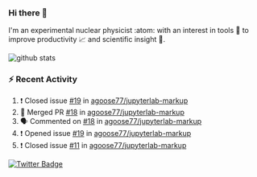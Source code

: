 ### Hi there 👋 

I'm an experimental nuclear physicist :atom: with an interest in tools :wrench: to improve productivity :chart_with_upwards_trend: and scientific insight :telescope:.

![github stats](https://github-readme-stats.vercel.app/api?username=agoose77&show_icons=true&hide_rank=true&hide_title=true&bg_color=30,e76445,904e95&text_color=efe3ec&icon_color=efe3ec)
<!--
**agoose77/agoose77** is a ✨ _special_ ✨ repository because its `README.md` (this file) appears on your GitHub profile.

Here are some ideas to get you started:

- 🔭 I’m currently working on ...
- 🌱 I’m currently learning ...
- 👯 I’m looking to collaborate on ...
- 🤔 I’m looking for help with ...
- 💬 Ask me about ...
- 📫 How to reach me: ...
- 😄 Pronouns: ...
- ⚡ Fun fact: ...
-->

### :zap: Recent Activity
<!--START_SECTION:activity-->
1. ❗️ Closed issue [#19](https://github.com/agoose77/jupyterlab-markup/issues/19) in [agoose77/jupyterlab-markup](https://github.com/agoose77/jupyterlab-markup)
2. 🎉 Merged PR [#18](https://github.com/agoose77/jupyterlab-markup/pull/18) in [agoose77/jupyterlab-markup](https://github.com/agoose77/jupyterlab-markup)
3. 🗣 Commented on [#18](https://github.com/agoose77/jupyterlab-markup/issues/18) in [agoose77/jupyterlab-markup](https://github.com/agoose77/jupyterlab-markup)
4. ❗️ Opened issue [#19](https://github.com/agoose77/jupyterlab-markup/issues/19) in [agoose77/jupyterlab-markup](https://github.com/agoose77/jupyterlab-markup)
5. ❗️ Closed issue [#11](https://github.com/agoose77/jupyterlab-markup/issues/11) in [agoose77/jupyterlab-markup](https://github.com/agoose77/jupyterlab-markup)
<!--END_SECTION:activity-->


[![Twitter Badge](https://img.shields.io/twitter/follow/agoose77?style=flat-square&logo=Twitter&logoColor=white&color=cornflowerblue)](https://twitter.com/agoose77)
